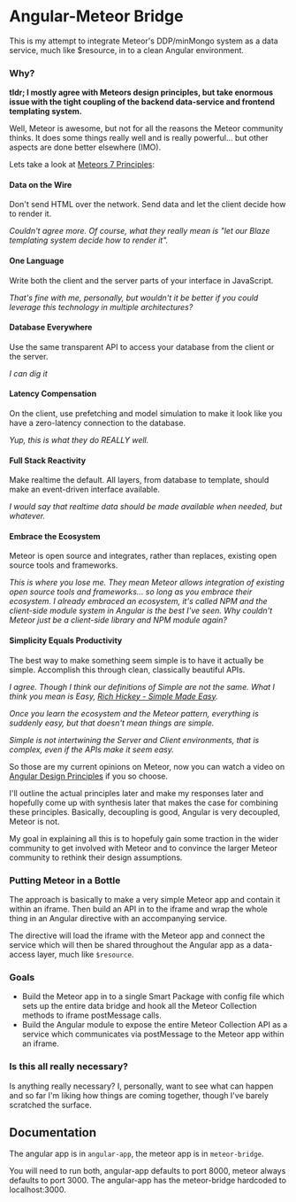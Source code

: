 # Angular-Meteor Bridge

This is my attempt to integrate Meteor's DDP/minMongo system as a data service, much like $resource, in to a clean Angular environment.

### Why?

**tldr; I mostly agree with Meteors design principles, but take enormous issue with the tight coupling of the backend data-service and frontend templating system.**

Well, Meteor is awesome, but not for all the reasons the Meteor community thinks.  It does some things really well and is really powerful... but other aspects are done better elsewhere (IMO).

Lets take a look at [Meteors 7 Principles](http://docs.meteor.com/#sevenprinciples):

#### Data on the Wire
Don't send HTML over the network. Send data and let the client decide how to render it.  

*Couldn't agree more.  Of course, what they really mean is "let our Blaze templating system decide how to render it".*

#### One Language
Write both the client and the server parts of your interface in JavaScript.  

*That's fine with me, personally, but wouldn't it be better if you could leverage this technology in multiple architectures?*

#### Database Everywhere
Use the same transparent API to access your database from the client or the server.  

*I can dig it*

#### Latency Compensation
On the client, use prefetching and model simulation to make it look like you have a zero-latency connection to the database.  

*Yup, this is what they do REALLY well.*

#### Full Stack Reactivity
Make realtime the default. All layers, from database to template, should make an event-driven interface available.  

*I would say that realtime data should be made available when needed, but whatever.*

#### Embrace the Ecosystem
Meteor is open source and integrates, rather than replaces, existing open source tools and frameworks.  

*This is where you lose me.  They mean Meteor allows integration of existing open source tools and frameworks... so long as you embrace their ecosystem.  I already embraced an ecosystem, it's called NPM and the client-side module system in Angular is the best I've seen.  Why couldn't Meteor just be a client-side library and NPM module again?*

#### Simplicity Equals Productivity
The best way to make something seem simple is to have it actually be simple. Accomplish this through clean, classically beautiful APIs.  

*I agree.  Though I think our definitions of Simple are not the same.  What I think you mean is Easy, [Rich Hickey - Simple Made Easy](http://www.infoq.com/presentations/Simple-Made-Easy).*  
  
*Once you learn the ecosystem and the Meteor pattern, everything is suddenly easy, but that doesn't mean things are simple.*  
  
*Simple is not intertwining the Server and Client environments, that is complex, even if the APIs make it seem easy.*

So those are my current opinions on Meteor, now you can watch a video on [Angular Design Principles](https://www.youtube.com/watch?v=HCR7i5F5L8c) if you so choose.

I'll outline the actual principles later and make my responses later and hopefully come up with synthesis later that makes the case for combining these principles.  Basically, decoupling is good, Angular is very decoupled, Meteor is not.

My goal in explaining all this is to hopefuly gain some traction in the wider community to get involved with Meteor and to convince the larger Meteor community to rethink their design assumptions.

### Putting Meteor in a Bottle

The approach is basically to make a very simple Meteor app and contain it within an iframe.  Then build an API in to the iframe and wrap the whole thing in an Angular directive with an accompanying service.

The directive will load the iframe with the Meteor app and connect the service which will then be shared throughout the Angular app as a data-access layer, much like `$resource`.

### Goals

* Build the Meteor app in to a single Smart Package with config file which sets up the entire data bridge and hook all the Meteor Collection methods to iframe postMessage calls.
* Build the Angular module to expose the entire Meteor Collection API as a service which communicates via postMessage to the Meteor app within an iframe.

### Is this all really necessary?

Is anything really necessary?  I, personally, want to see what can happen and so far I'm liking how things are coming together, though I've barely scratched the surface.

## Documentation

The angular app is in `angular-app`, the meteor app is in `meteor-bridge`.

You will need to run both, angular-app defaults to port 8000, meteor always defaults to port 3000.  The angular-app has the meteor-bridge hardcoded to localhost:3000.

